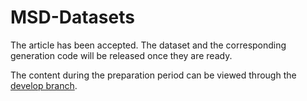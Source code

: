 # MSD-Datasets

The article has been accepted. The dataset and the corresponding generation code will be released once they are ready. 

The content during the preparation period can be viewed through the [develop branch](https://github.com/KevenGe/MSD-Datasets/tree/develop).
